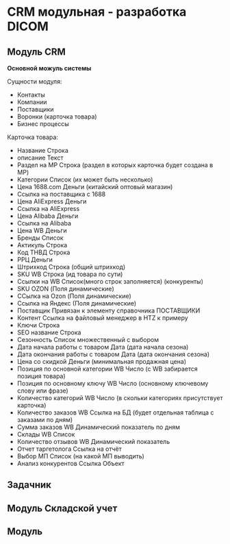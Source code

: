# CRM модульная - разработка DICOM

## Модуль CRM

**Основной можуль системы**

Сущности модуля:
- Контакты
- Компании
- Поставщики
- Воронки (карточка товара)
- Бизнес процессы


Карточка товара:
 - Название Строка
 - описание Текст
 - Раздел на MP Строка (раздел в которых карточка будет создана в MP)
 - Категории Список (их может быть несколько)
 - Цена 1688.com Деньги (китайский оптовый магазин)
 - Ссылка на поставщика с 1688 
 - Цена AliExpress Деньги 
 - Ссылка на AliExpress
 - Цена Alibaba Деньги
 - Ссылка на Alibaba
 - Цена WB Деньги 
 - Бренды Список 
 - Актикуль Строка
 - Код ТНВД Строка
 - РРЦ Деньги
 - Штрихкод Строка (общий штрихкод) 
 - SKU WB Строка (ид товара по сути)
 - Ссылки на WB Список(много строк заполняется) (конкуренты)
 - SKU OZON (Поля динамические)
 - ССылка на Ozon (Поля динамические) 
 - Ссылка на Яндекс (Поля динамические)
 - Поставщик Привязан к элементу справочника ПОСТАВЩИКИ
 - Контент Ссылка на файловый менеджер в HTZ к примеру
 - Ключи Строка
 - SEO название Строка 
 - Сезонность Список множественный с выбором
 - Дата начала работы с товаром Дата (дата начала сезона)
 - Дата окончания работы с товаром Дата (дата окончания сезона) 
 - Цена со скидкой Деньги (минимальная продажная цена)
 - Позиция по основной категории WB Число (с WB забирается позиция товара)
 - Позиция по основному ключу WB Число (основному ключевому слову или фразе)
 - Количество категорий WB Число (в скольки категориях присутствует карточка)
 - Количество заказов WB Ссылка на БД (будет отдельная таблица с заказами по дням)
 - Сумма заказов WB Динамический показатель по дням
 - Склады WB Список 
 - Количество отзывов WB Динамический показатель 
 - Отчет таргетолога Ссылка на отчёт 
 - Выбор МП Список (на какой МП выводить)
 - Анализ конкурентов Ссылка Объект

## Задачник
## Модуль Складской учет
## Модуль 
